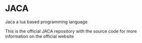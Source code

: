# JACA
Jaca a lua based programming language

This is the official JACA repository with the source code for more information on the official website
